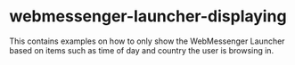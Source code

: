 # webmessenger-launcher-displaying
This contains examples on how to only show the WebMessenger Launcher based on items such as time of day and country the user is browsing in.
